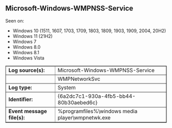 ## Microsoft-Windows-WMPNSS-Service

Seen on:
* Windows 10 (1511, 1607, 1703, 1709, 1803, 1809, 1903, 1909, 2004, 20H2)
* Windows 11 (21H2)
* Windows 7
* Windows 8.0
* Windows 8.1
* Windows Vista

<table border="1" class="docutils">
  <tbody>
    <tr>
      <td><b>Log source(s):</b></td>
      <td>Microsoft-Windows-WMPNSS-Service</td>
    </tr>
    <tr>
      <td>&nbsp;</td>
      <td>WMPNetworkSvc</td>
    </tr>
    <tr>
      <td><b>Log type:</b></td>
      <td>System</td>
    </tr>
    <tr>
      <td><b>Identifier:</b></td>
      <td>{6a2dc7c1-930a-4fb5-bb44-80b30aebed6c}</td>
    </tr>
    <tr>
      <td><b>Event message file(s):</b></td>
      <td>%programfiles%\windows media player\wmpnetwk.exe</td>
    </tr>
  </tbody>
</table>

&nbsp;

